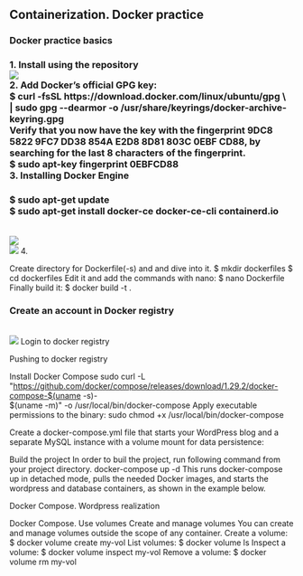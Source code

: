 <h2>Containerization. Docker practice</h2>
<head>
<h3>Docker practice basics</h3>
<h3>1. Install using the repository</br><img src="https://github.com/korotetskiy/img/blob/main/d1.png"></br>
2. Add Docker’s official GPG key:</br>
$ curl -fsSL https://download.docker.com/linux/ubuntu/gpg \</br>
| sudo gpg --dearmor -o /usr/share/keyrings/docker-archive-keyring.gpg</br>
Verify that you now have the key with the fingerprint 9DC8 5822 9FC7 DD38 854A E2D8 8D81 803C 0EBF CD88, by searching for the last 8 characters of the fingerprint.</br>
$ sudo apt-key fingerprint 0EBFCD88</br>
3. Installing Docker Engine</br>
<h3>$ sudo apt-get update</br>
$ sudo apt-get install docker-ce docker-ce-cli containerd.io</h3></br>
<img src="https://github.com/korotetskiy/img/blob/main/db1.png"></br>
<img src="https://github.com/korotetskiy/img/blob/main/db3.png">
4.


Create directory for Dockerfile(-s) and and dive into it.
$ mkdir dockerfiles
$ cd dockerfiles
Edit it and add the commands with nano:
$ nano Dockerfile
Finally build it:
$ docker build -t <tag> .

<h3>Create an account in Docker registry</h3></br><img src="https://github.com/korotetskiy/img/blob/main/d21.png">
Login to docker registry

Pushing to docker registry

Install Docker Compose
sudo curl -L "https://github.com/docker/compose/releases/download/1.29.2/docker-compose-$(uname -s)-\
$(uname -m)" -o /usr/local/bin/docker-compose
Apply executable permissions to the binary:
sudo chmod +x /usr/local/bin/docker-compose

Create a docker-compose.yml file that starts your WordPress blog and a separate MySQL instance with a volume mount for data persistence:


Build the project In order to buil the project, run following command from your project directory.
docker-compose up -d
This runs docker-compose up in detached mode, pulls the needed Docker images, and starts the wordpress and database containers, as shown in the example below.

Docker Compose. Wordpress realization


Docker Compose. Use volumes
Create and manage volumes
You can create and manage volumes outside the scope of any container.
Create a volume:
$ docker volume create my-vol
List volumes:
$ docker volume ls
Inspect a volume:
$ docker volume inspect my-vol
Remove a volume:
$ docker volume rm my-vol



</h3>
